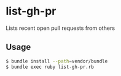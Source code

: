 # list-gh-pr
Lists recent open pull requests from others

## Usage
```sh
$ bundle install --path=vendor/bundle
$ bundle exec ruby list-gh-pr.rb
```

